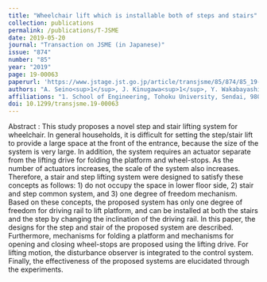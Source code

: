 ```yaml
---
title: "Wheelchair lift which is installable both of steps and stairs"
collection: publications
permalink: /publications/T-JSME
date: 2019-05-20
journal: "Transaction on JSME (in Japanese)"
issue: "874"
number: "85"
year: "2019"
page: 19-00063
paperurl: 'https://www.jstage.jst.go.jp/article/transjsme/85/874/85_19-00063/_article/-char/en'
authors: "A. Seino<sup>1</sup>, J. Kinugawa<sup>1</sup>, Y. Wakabayashi<sup>2</sup>, S. Itami<sup>3</sup>, B. Thanapat, K<sup>4</sup>. Kosuge<sup>1</sup>"
affiliations: "1. School of Engineering, Tohoku University, Sendai, 980-8579, Japan <br>"
doi: 10.1299/transjsme.19-00063
---
```

Abstract
:	This study proposes a novel step and stair lifting system for wheelchair. In general households, it is difficult for setting the step/stair lift to provide a large space at the front of the entrance, because the size of the system is very large. In addition, the system requires an actuator separate from the lifting drive for folding the platform and wheel-stops. As the number of actuators increases, the scale of the system also increases. Therefore, a stair and step lifting system were designed to satisfy these concepts as follows: 1) do not occupy the space in lower floor side, 2) stair and step common system, and 3) one degree of freedom mechanism. Based on these concepts, the proposed system has only one degree of freedom for driving rail to lift platform, and can be installed at both the stairs and the step by changing the inclination of the driving rail. In this paper, the designs for the step and stair of the proposed system are described. Furthermore, mechanisms for folding a platform and mechanisms for opening and closing wheel-stops are proposed using the lifting drive. For lifting motion, the disturbance observer is integrated to the control system. Finally, the effectiveness of the proposed systems are elucidated through the experiments.